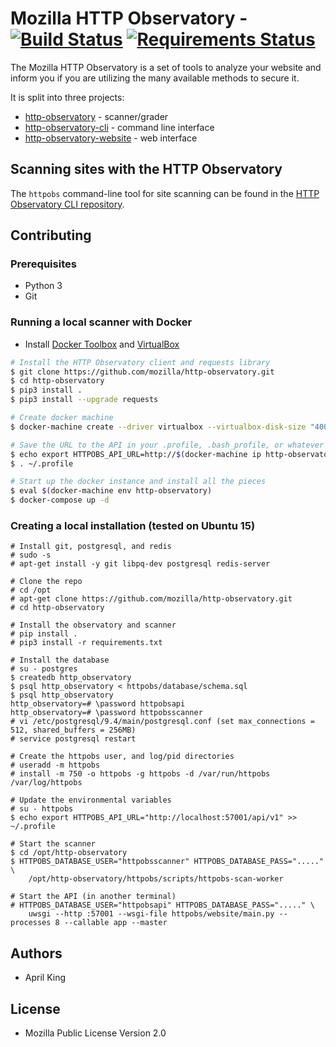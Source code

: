 # Mozilla HTTP Observatory - [![Build Status](https://travis-ci.org/marumari/http-observatory.svg?branch=master)](https://travis-ci.org/marumari/http-observatory) [![Requirements Status](https://requires.io/github/mozilla/http-observatory/requirements.svg?branch=master)](https://requires.io/github/mozilla/http-observatory/requirements/?branch=master)

The Mozilla HTTP Observatory is a set of tools to analyze your website and inform you if you are utilizing the many available methods to secure it.

It is split into three projects:

* [http-observatory](https://github.com/mozilla/http-observatory) - scanner/grader
* [http-observatory-cli](https://github.com/mozilla/http-observatory-cli) - command line interface
* [http-observatory-website](https://github.com/mozilla/http-observatory-website) - web interface

## Scanning sites with the HTTP Observatory

The `httpobs` command-line tool for site scanning can be found in the [HTTP Observatory CLI repository](https://github.com/mozilla/http-observatory-cli).

## Contributing

### Prerequisites
* Python 3
* Git

### Running a local scanner with Docker
* Install [Docker Toolbox](https://www.docker.com/products/docker-toolbox) and [VirtualBox](https://www.virtualbox.org/wiki/Downloads)

```bash
# Install the HTTP Observatory client and requests library
$ git clone https://github.com/mozilla/http-observatory.git
$ cd http-observatory
$ pip3 install .
$ pip3 install --upgrade requests

# Create docker machine
$ docker-machine create --driver virtualbox --virtualbox-disk-size "40000" http-observatory

# Save the URL to the API in your .profile, .bash_profile, or whatever
$ echo export HTTPOBS_API_URL=http://$(docker-machine ip http-observatory):57001/api/v1 >> ~/.profile
$ . ~/.profile

# Start up the docker instance and install all the pieces
$ eval $(docker-machine env http-observatory)
$ docker-compose up -d
```

### Creating a local installation (tested on Ubuntu 15)
```
# Install git, postgresql, and redis
# sudo -s
# apt-get install -y git libpq-dev postgresql redis-server

# Clone the repo
# cd /opt
# apt-get clone https://github.com/mozilla/http-observatory.git
# cd http-observatory

# Install the observatory and scanner
# pip install .
# pip3 install -r requirements.txt

# Install the database
# su - postgres
$ createdb http_observatory
$ psql http_observatory < httpobs/database/schema.sql
$ psql http_observatory
http_observatory=# \password httpobsapi
http_observatory=# \password httpobsscanner
# vi /etc/postgresql/9.4/main/postgresql.conf (set max_connections = 512, shared_buffers = 256MB)
# service postgresql restart

# Create the httpobs user, and log/pid directories
# useradd -m httpobs
# install -m 750 -o httpobs -g httpobs -d /var/run/httpobs /var/log/httpobs

# Update the environmental variables
# su - httpobs
$ echo export HTTPOBS_API_URL="http://localhost:57001/api/v1" >> ~/.profile

# Start the scanner
$ cd /opt/http-observatory
$ HTTPOBS_DATABASE_USER="httpobsscanner" HTTPOBS_DATABASE_PASS="....." \
    /opt/http-observatory/httpobs/scripts/httpobs-scan-worker

# Start the API (in another terminal)
# HTTPOBS_DATABASE_USER="httpobsapi" HTTPOBS_DATABASE_PASS="....." \
    uwsgi --http :57001 --wsgi-file httpobs/website/main.py --processes 8 --callable app --master
```

## Authors

* April King

## License

* Mozilla Public License Version 2.0
